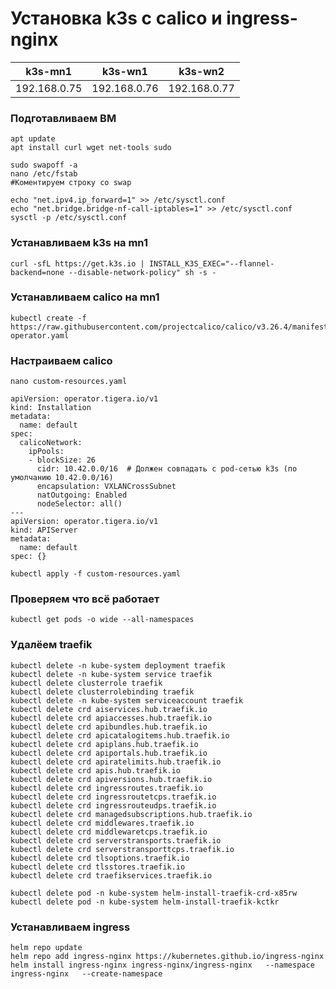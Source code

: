 # Установка k3s с calico и ingress-nginx
|       k3s-mn1      |      k3s-wn1      |      k3s-wn2    |
|--------------------|-------------------|-----------------|
|    192.168.0.75    |   192.168.0.76    |  192.168.0.77   |
### Подготавливаем ВМ
```
apt update
apt install curl wget net-tools sudo

```
```
sudo swapoff -a
nano /etc/fstab
#Коментируем строку со swap
```
```
echo "net.ipv4.ip_forward=1" >> /etc/sysctl.conf
echo "net.bridge.bridge-nf-call-iptables=1" >> /etc/sysctl.conf 
sysctl -p /etc/sysctl.conf
```

### Устанавливаем k3s на mn1 

```
curl -sfL https://get.k3s.io | INSTALL_K3S_EXEC="--flannel-backend=none --disable-network-policy" sh -s -
```
### Устанавливаем calico на mn1

```
kubectl create -f https://raw.githubusercontent.com/projectcalico/calico/v3.26.4/manifests/tigera-operator.yaml
```
### Настраиваем calico
```
nano custom-resources.yaml
```

```
apiVersion: operator.tigera.io/v1
kind: Installation
metadata:
  name: default
spec:
  calicoNetwork:
    ipPools:
    - blockSize: 26
      cidr: 10.42.0.0/16  # Должен совпадать с pod-сетью k3s (по умолчанию 10.42.0.0/16)
      encapsulation: VXLANCrossSubnet
      natOutgoing: Enabled
      nodeSelector: all()
---
apiVersion: operator.tigera.io/v1
kind: APIServer
metadata:
  name: default
spec: {}
```
```
kubectl apply -f custom-resources.yaml
```
### Проверяем что всё работает 
```
kubectl get pods -o wide --all-namespaces
```

### Удалёем traefik
```
kubectl delete -n kube-system deployment traefik
kubectl delete -n kube-system service traefik
kubectl delete clusterrole traefik
kubectl delete clusterrolebinding traefik
kubectl delete -n kube-system serviceaccount traefik
kubectl delete crd aiservices.hub.traefik.io
kubectl delete crd apiaccesses.hub.traefik.io
kubectl delete crd apibundles.hub.traefik.io
kubectl delete crd apicatalogitems.hub.traefik.io
kubectl delete crd apiplans.hub.traefik.io
kubectl delete crd apiportals.hub.traefik.io
kubectl delete crd apiratelimits.hub.traefik.io
kubectl delete crd apis.hub.traefik.io
kubectl delete crd apiversions.hub.traefik.io
kubectl delete crd ingressroutes.traefik.io
kubectl delete crd ingressroutetcps.traefik.io
kubectl delete crd ingressrouteudps.traefik.io
kubectl delete crd managedsubscriptions.hub.traefik.io
kubectl delete crd middlewares.traefik.io
kubectl delete crd middlewaretcps.traefik.io
kubectl delete crd serverstransports.traefik.io
kubectl delete crd serverstransporttcps.traefik.io
kubectl delete crd tlsoptions.traefik.io
kubectl delete crd tlsstores.traefik.io
kubectl delete crd traefikservices.traefik.io

```
```
kubectl delete pod -n kube-system helm-install-traefik-crd-x85rw
kubectl delete pod -n kube-system helm-install-traefik-kctkr
```
### Устанавливаем ingress
```
helm repo update
helm repo add ingress-nginx https://kubernetes.github.io/ingress-nginx
helm install ingress-nginx ingress-nginx/ingress-nginx   --namespace ingress-nginx   --create-namespace
```
